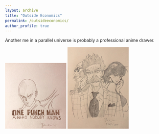 ```yaml
---
layout: archive
title: "Outside Economics"
permalink: /outsideeconomics/
author_profile: true
---
```


Another me in a parallel universe is probably a professional anime drawer.

<img src="../images/onepunch.jpg" width="200"> 

<img src="../images/superhero.jpg" width="200">

